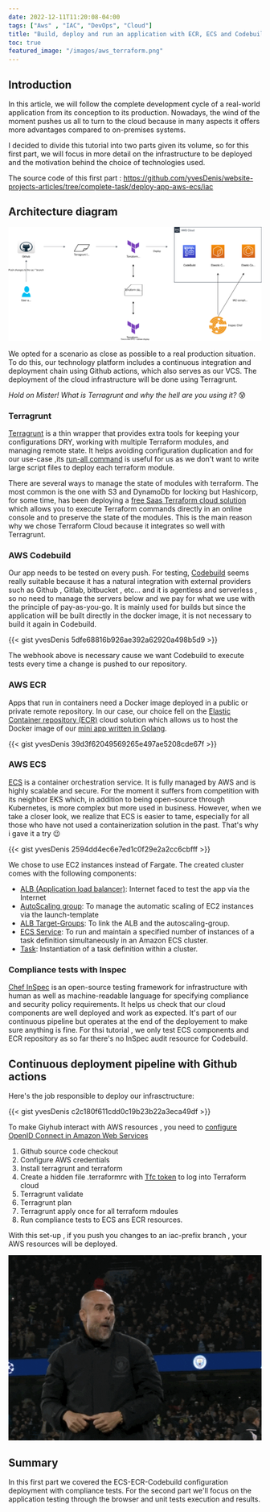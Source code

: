 ```yaml
---
date: 2022-12-11T11:20:08-04:00
tags: ["Aws" , "IAC", "DevOps", "Cloud"]
title: "Build, deploy and run an application with ECR, ECS and Codebuild (Part 1)"
toc: true
featured_image: "/images/aws_terraform.png"
---
```


## Introduction

In this article, we will follow the complete development cycle of a real-world application from its conception to its production.
Nowadays, the wind of the moment pushes us all to turn to the cloud because in many aspects it offers more advantages compared to on-premises systems. 

I decided to divide this tutorial into two parts given its volume, so for this first part, we will focus in more detail on the infrastructure to be deployed and the motivation behind the choice of technologies used. 

The source code of this first part : https://github.com/yvesDenis/website-projects-articles/tree/complete-task/deploy-app-aws-ecs/iac

## Architecture diagram

![build and deploy IAC for ecs,codebuild and ecr](/images/codebuild-ecr-ecs-project.svg)

We opted for a scenario as close as possible to a real production situation. To do this, our technology platform includes a continuous integration and deployment chain using Github actions, which also serves as our VCS.
The deployment of the cloud infrastructure will be done using Terragrunt.

*Hold on Mister! What is Terragrunt and why the hell are you using it?* 😰

### Terragrunt

[Terragrunt](https://terragrunt.gruntwork.io/) is a thin wrapper that provides extra tools for keeping your configurations DRY, working with multiple Terraform modules, and managing remote state. It helps avoiding 
configuration duplication and for our use-case ,its [run-all command](https://terragrunt.gruntwork.io/docs/features/execute-terraform-commands-on-multiple-modules-at-once/) is useful for us as we don't want to write large script files to deploy each terraform module.

There are several ways to manage the state of modules with terraform. The most common is the one with S3 and DynamoDb for locking but Hashicorp, for some time, has been deploying a [free Saas Terraform cloud solution](https://app.terraform.io/) which allows you to execute Terraform commands directly in an online console and to preserve the state of the modules. This is the main reason why we chose Terraform Cloud because it integrates so well with Terragrunt.

### AWS Codebuild

Our app needs to be tested on every push. For testing, [Codebuild](https://aws.amazon.com/codebuild/) seems really suitable because it has a natural integration with external providers such as Github , Gitlab, bitbucket , etc... and it is agentless and serverless , so no need to manage the servers below and we pay for what we use with the principle of pay-as-you-go. It is mainly used for builds but since the application will be built directly in the docker image, it is not necessary to build it again in Codebuild.

{{< gist yvesDenis 5dfe68816b926ae392a62920a498b5d9 >}}

The webhook above is necessary cause we want Codebuild to execute tests every time a change is pushed to our repository.

### AWS ECR

Apps that run in containers need a Docker image deployed in a public or private remote repository. In our case, our choice fell on the [Elastic Container repository (ECR)](https://aws.amazon.com/it/ecr/) cloud solution which allows us to host the Docker image of our [mini app written in Golang](https://github.com/yvesDenis/website-projects-articles/tree/complete-task/deploy-app-aws-ecs/base-app).

{{< gist yvesDenis 39d3f62049569265e497ae5208cde67f >}}

### AWS ECS

[ECS](https://aws.amazon.com/it/ecs/) is a container orchestration service. It is fully managed by AWS and is highly scalable and secure. For the moment it suffers from competition with its neighbor EKS which, in addition to being open-source through Kubernetes, is more complex but more used in business. However, when we take a closer look, we realize that ECS is easier to tame, especially for all those who have not used a containerization solution in the past. That's why i gave it a try 😉

{{< gist yvesDenis 2594dd4ec6e7ed1c0f29e2a2cc6cbfff >}}

We chose to use EC2 instances instead of Fargate. The created cluster comes with the following components:

- [ALB (Application load balancer)](https://docs.aws.amazon.com/elasticloadbalancing/latest/application/introduction.html): Internet faced to test the app via the Internet
- [AutoScaling group](https://aws.amazon.com/it/autoscaling/): To manage the automatic scaling of EC2 instances via the launch-template
- [ALB Target-Groups](https://docs.aws.amazon.com/elasticloadbalancing/latest/application/load-balancer-target-groups.html): To link the ALB and the autoscaling-group.
- [ECS Service](https://docs.aws.amazon.com/AmazonECS/latest/developerguide/ecs_services.html): To run and maintain a specified number of instances of a task definition simultaneously in an Amazon ECS cluster.
- [Task](https://docs.aws.amazon.com/AmazonECS/latest/developerguide/task_definitions.html): Instantiation of a task definition within a cluster.

### Compliance tests with Inspec

[Chef InSpec](https://www.chef.io/blog/making-use-of-inspec-aws-cloud-resource) is an open-source testing framework for infrastructure with human as well as machine-readable language for specifying compliance and security policy requirements. It helps us check that our cloud components are well deployed and work as expected. It's part of our continuous pipeline but operates at the end of the deployement to make sure anything is fine.
For thsi tutorial , we only test ECS components and ECR repository as so far there's no InSpec audit resource for Codebuild.

## Continuous deployment pipeline with Github actions

Here's the job responsible to deploy our infrasctructure:

{{< gist yvesDenis c2c180f611cdd0c19b23b22a3eca49df >}}

To make Giyhub interact with AWS resources , you need to [configure OpenID Connect in Amazon Web Services](https://docs.github.com/en/actions/deployment/security-hardening-your-deployments/configuring-openid-connect-in-amazon-web-services) 

1. Github source code checkout
2. Configure AWS credentials
3. Install terragrunt and terraform
4. Create a hidden file .terraformrc with [Tfc token](https://developer.hashicorp.com/terraform/cloud-docs/users-teams-organizations/api-tokens) to log into Terraform cloud
5. Terragrunt validate
6. Terragrunt plan
5. Terragrunt apply once for all terraform mdoules
7. Run compliance tests to ECS ans ECR resources.

With this set-up , if you push you changes to an iac-prefix branch , your AWS resources will be deployed.

![Goal celebration](/images/goal_giphy.gif)

## Summary

In this first part we covered the ECS-ECR-Codebuild configuration deployment with compliance tests. For the second part we'll focus on the application testing through the browser and unit tests execution and results.